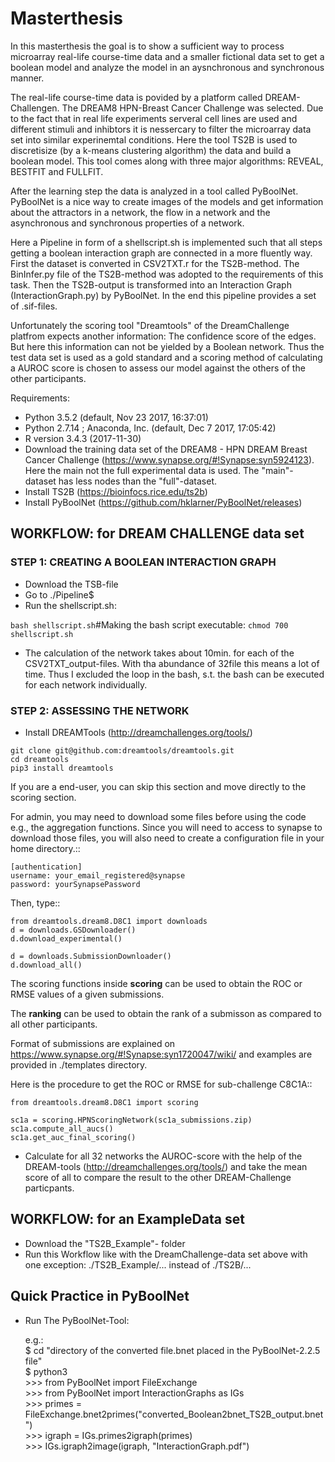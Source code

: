 # Masterthesis #

In this masterthesis the goal is to show a sufficient way to process microarray real-life course-time data and a smaller fictional data set to get a boolean model and analyze the model in an aysnchronous and synchronous manner.

The real-life course-time data is povided by a platform called DREAM-Challengen. The DREAM8 HPN-Breast Cancer Challenge was selected. Due to the fact that in real life experiments serveral cell lines are used and different stimuli and inhibtors it is nessercary to filter the microarray data set into similar experinemtal conditions. 
Here the tool TS2B is used to discretisize (by a k-means clustering algorithm) the data and build a boolean model. This tool comes along with three major algorithms: REVEAL, BESTFIT and FULLFIT.

After the learning step the data is analyzed in a tool called PyBoolNet. PyBoolNet is a nice way to create images of the models and get information about the attractors in a network, the flow in a network and the asynchronous and synchronous properties of a network.

Here a Pipeline in form of a shellscript.sh is implemented such that all steps getting a boolean interaction graph are connected in a more fluently way. First the dataset is converted in CSV2TXT.r for the TS2B-method. The BinInfer.py file of the TS2B-method was adopted to the requirements of this task. Then the TS2B-output is transformed into an Interaction Graph (InteractionGraph.py) by PyBoolNet. In the end this pipeline provides a set of .sif-files.

Unfortunately the scoring tool "Dreamtools" of the DreamChallenge platfrom expects another information: The confidence score of the edges. But here this information can not be yielded by a Boolean network. Thus the test data set is used as a gold standard and a scoring method of calculating a AUROC score is chosen to assess our model against the others of the other participants.

Requirements:

- Python 3.5.2 (default, Nov 23 2017, 16:37:01)
- Python 2.7.14 ; Anaconda, Inc. (default, Dec  7 2017, 17:05:42)
- R version 3.4.3 (2017-11-30)
- Download the training data set of the DREAM8 - HPN DREAM Breast Cancer Challenge (https://www.synapse.org/#!Synapse:syn5924123).      Here the main not the full experimental data is used. The "main"- dataset has less nodes than the "full"-dataset.
- Install TS2B (https://bioinfocs.rice.edu/ts2b)
- Install PyBoolNet (https://github.com/hklarner/PyBoolNet/releases)

## WORKFLOW: for DREAM CHALLENGE data set ##

### STEP 1: CREATING A BOOLEAN INTERACTION GRAPH ###

- Download the TSB-file
- Go to ./Pipeline$
- Run the shellscript.sh:

```bash shellscript.sh```#Making the bash script executable: ```chmod 700 shellscript.sh```

- The calculation of the network takes about 10min. for each of the CSV2TXT_output-files. With tha abundance of 32file this means a lot of time. Thus I excluded the loop in the bash, s.t. the bash can be executed for each network individually.

### STEP 2: ASSESSING THE NETWORK ###

- Install DREAMTools (http://dreamchallenges.org/tools/)  

```git clone git@github.com:dreamtools/dreamtools.git```    
```cd dreamtools```                                
```pip3 install dreamtools```    

If you are a end-user, you can skip this section and move directly to the scoring section.

For admin, you may need to download some files before using the code e.g., the
aggregation functions. Since you will need to access to synapse to download
those files, you will also need to create a configuration file in your home directory.::

```[authentication]```   
```username: your_email_registered@synapse```    
```password: yourSynapsePassword```    

Then, type::

```from dreamtools.dream8.D8C1 import downloads```  
```d = downloads.GSDownloader()```  
```d.download_experimental()```  

```d = downloads.SubmissionDownloader()```  
```d.download_all()```  

The scoring functions inside **scoring** can be used to obtain the ROC or RMSE
values of a given submissions.

The **ranking** can be used to obtain the rank of a submisson as compared to all other participants.

Format of submissions are explained on https://www.synapse.org/#!Synapse:syn1720047/wiki/
and examples are provided in ./templates directory.

Here is the procedure to get the ROC or RMSE for sub-challenge C8C1A::

```from dreamtools.dream8.D8C1 import scoring```  

```sc1a = scoring.HPNScoringNetwork(sc1a_submissions.zip)```  
```sc1a.compute_all_aucs()```  
```sc1a.get_auc_final_scoring()```  

- Calculate for all 32 networks the AUROC-score with the help of the DREAM-tools (http://dreamchallenges.org/tools/) and take the mean score of all to compare the result to the other DREAM-Challenge particpants.  


## WORKFLOW: for an ExampleData set ##

- Download the "TS2B_Example"- folder 
- Run this Workflow like with the DreamChallenge-data set above with one exception: ./TS2B_Example/... instead of ./TS2B/...

## Quick Practice in PyBoolNet ##

- Run The PyBoolNet-Tool:
 
   e.g.:<br/> 
         $ cd \"directory of the converted file.bnet placed in the PyBoolNet-2.2.5 file\"<br/>
         $ python3<br/> 
       >>> from PyBoolNet import FileExchange<br/> 
       >>> from PyBoolNet import InteractionGraphs as IGs<br/> 
       >>> primes = FileExchange.bnet2primes(\"converted_Boolean2bnet_TS2B_output.bnet\")<br/> 
       >>> igraph = IGs.primes2igraph(primes)<br/> 
       >>> IGs.igraph2image(igraph, \"InteractionGraph.pdf\")<br/> 
       

